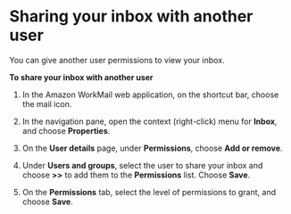 # Sharing your inbox with another user<a name="share_your_inbox"></a>

You can give another user permissions to view your inbox\.

**To share your inbox with another user**

1. In the Amazon WorkMail web application, on the shortcut bar, choose the mail icon\.

1. In the navigation pane, open the context \(right\-click\) menu for **Inbox**, and choose **Properties**\.

1. On the **User details** page, under **Permissions**, choose **Add or remove**\.

1. Under **Users and groups**, select the user to share your inbox and choose **>>** to add them to the **Permissions** list\. Choose **Save**\.

1. On the **Permissions** tab, select the level of permissions to grant, and choose **Save**\.